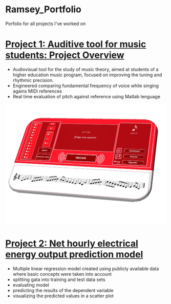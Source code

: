 # Ramsey_Portfolio
Porfolio for all projects I've worked on

# [Project 1: Auditive tool for music students: Project Overview](https://github.com/Ramsey94/SingIt)
* Audiovisual tool for the study of music theory, aimed at students of a higher education music program, focused on improving the tuning and rhythmic precision.
* Engineered comparing fundamental frequency of voice while singing agains MIDI references
* Real time evaluation of pitch against reference using Matlab lenguage 

![](https://github.com/Ramsey94/Ramsey_Portfolio/blob/main/images/SingItFrontView.png)


# [Project 2: Net hourly electrical energy output prediction model](https://github.com/Ramsey94/SingIt)
* Multiple linear regression model created using publicly available data where basic concepts were taken into account
* splitting gata into training and test data sets
* evaluating model
* predicting the results of the dependent variable
* visualizing the predicted values in a scatter plot



